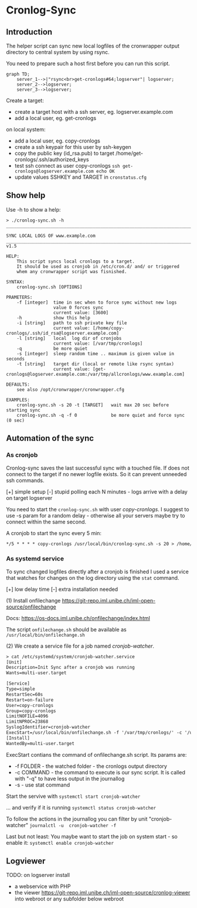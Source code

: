 # Cronlog-Sync

## Introduction

The helper script can sync new local logfiles of the cronwrapper
output directory to central system by using rsync.

You need to prepare such a host first before you can run this script.

```mermaid
graph TD;
    server_1-->|"rsync<br>get-cronlogs#64;logserver"| logserver;
    server_2-->logserver;
    server_3-->logserver;
``` 

Create a target:

* create a target host with a ssh server, eg. logserver.example.com
* add a local user, eg. get-cronlogs

on local system:

* add a local user, eg. copy-cronlogs
* create a ssh keypair for this user by ssh-keygen
* copy the public key (id_rsa.pub) to target /home/get-cronlogs/.ssh/authorized_keys
* test ssh connect as user copy-cronlogs `ssh get-cronlogs@logserver.example.com echo OK`
* update values SSHKEY and TARGET in `cronstatus.cfg`

## Show help

Use -h to show a help:

```text
> ./cronlog-sync.sh -h
____________________________________________________________________________________

SYNC LOCAL LOGS OF www.example.com
______________________________________________________________________________/ v1.5

HELP:
    This script syncs local cronlogs to a target.
    It should be used as cronjob in /etc/cron.d/ and/ or triggered
    whem any cronwrapper script was fisnished.

SYNTAX:
    cronlog-sync.sh [OPTIONS]

PRAMETERS:
    -f [integer]  time in sec when to force symc without new logs
                  value 0 forces sync
                  current value: [3600]
    -h            show this help
    -i [string]   path to ssh private key file
                  current value: [/home/copy-cronlogs/.ssh/id_rsa@logserver.example.com]
    -l [string]   local  log dir of cronjobs
                  current value: [/var/tmp/cronlogs]
    -q            be more quiet
    -s [integer]  sleep random time .. maximum is given value in seconds
    -t [string]   target dir (local or remote like rsync syntax)
                  current value: [get-cronlogs@logserver.example.com:/var/tmp/allcronlogs/www.example.com]

DEFAULTS:
    see also /opt/cronwrapper/cronwrapper.cfg

EXAMPLES:
    cronlog-sync.sh -s 20 -t [TARGET]   wait max 20 sec before starting sync
    cronlog-sync.sh -q -f 0             be more quiet and force sync (0 sec)

```

## Automation of the sync

### As cronjob

Cronlog-sync saves the last successful sync with a touched file.
If does not connect to the target if no newer logfile exists. So it can prevent unneeded ssh commands.

[+] simple setup
[-] stupid polling each N minutes - logs arrive with a delay on target logserver

You need to start the `cronlog-sync.sh` with user *copy-cronlogs*.
I suggest to use -s param for a random delay - otherwise all your servers maybe try to connect within the same second.

A cronjob to start the sync every 5 min:

```txt
*/5 * * * * copy-cronlogs /usr/local/bin/cronlog-sync.sh -s 20 > /home/copy-cronlogs/cronlog-sync.log 2>&2
```

### As systemd service

To sync changed logfiles directly after a cronjob is finished
I used a service that watches for changes on the log directory
using the `stat` command.

[+] low delay time
[-] extra installation needed

(1) 
Install onfilechange
<https://git-repo.iml.unibe.ch/iml-open-source/onfilechange>

Docs: <https://os-docs.iml.unibe.ch/onfilechange/index.html>

The script `onfilechange.sh` should be available as `/usr/local/bin/onfilechange.sh`

(2)
We create a service file for a job named *cronjob-watcher*.

```txt
> cat /etc/systemd/system/cronjob-watcher.service
[Unit]
Description=Init Sync after a cronjob was running
Wants=multi-user.target

[Service]
Type=simple
RestartSec=60s
Restart=on-failure
User=copy-cronlogs
Group=copy-cronlogs
LimitNOFILE=4096
LimitNPROC=23868
SyslogIdentifier=cronjob-watcher
ExecStart=/usr/local/bin/onfilechange.sh -f '/var/tmp/cronlogs/' -c '/usr/local/bin/cronlog-sync.sh -q' -s
[Install]
WantedBy=multi-user.target
```
ExecStart contians the command of onfilechange.sh script. Its params are:

* -f FOLDER - the watched folder - the cronlogs output directory
* -c COMMAND - the command to execute is our sync script. It is called with "-q" to have less output in the journallog
* -s - use stat command

Start the servive with
`systemctl start cronjob-watcher`

... and verify if it is running 
`systemctl status cronjob-watcher`

To follow the actions in the journallog you can filter by unit "cronjob-watcher"
`journalctl -u  cronjob-watcher -f`

Last but not least: You maybe want to start the job on system start - so enable it:
`systemctl enable cronjob-watcher`

## Logviewer

TODO: 
on logserver install 

* a webservice with PHP 
* the viewer <https://git-repo.iml.unibe.ch/iml-open-source/cronlog-viewer> into webroot or any subfolder below webroot
